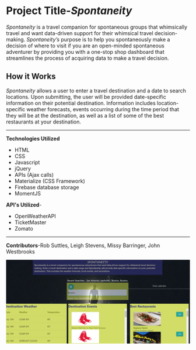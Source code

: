 #  Project Title-*Spontaneity*

*Spontaneity* is a travel companion for spontaneous groups that whimsically travel and want data-driven support for their whimsical travel decision-making.  *Spontaneity’s* purpose is to help you spontaneously make a decision of where to visit if you are an open-minded spontaneous adventurer by providing you with a one-stop shop dashboard that streamlines the process of acquiring data to make a travel decision.  

## How it Works
*Spontaneity* allows a user to enter a travel destination and a date to search locations.  Upon submitting, the user will be provided date-specific information on their potential destination.  Information includes location-specific weather forecasts, events occurring during the time period that they will be at the destination, as well as a list of some of the best restaurants at your destination. 

---

**Technologies Utilized**
- HTML
- CSS
- Javascript
- jQuery
- APIs (Ajax calls)
- Materialize (CSS Framework)
- Firebase database storage
- MomentJS

**API's Utilized**-
- OpenWeatherAPI
- TicketMaster
- Zomato

---

**Contributors**-Rob Suttles, Leigh Stevens, Missy Barringer, John Westbrooks

![Spontaneity Homepage](/assets/images/spontaneity.JPG)